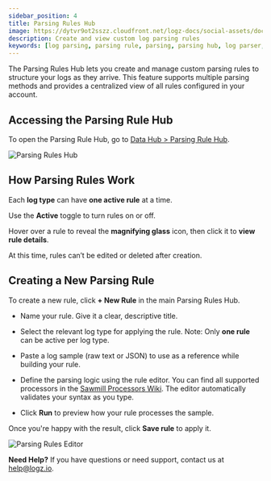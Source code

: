 ```yaml
---
sidebar_position: 4
title: Parsing Rules Hub
image: https://dytvr9ot2sszz.cloudfront.net/logz-docs/social-assets/docs-social.jpg
description: Create and view custom log parsing rules
keywords: [log parsing, parsing rule, parsing, parsing hub, log parser, logz.io parsing]
---
```



The Parsing Rules Hub lets you create and manage custom parsing rules to structure your logs as they arrive. This feature supports multiple parsing methods and provides a centralized view of all rules configured in your account.

## Accessing the Parsing Rule Hub

To open the Parsing Rule Hub, go to [Data Hub > Parsing Rule Hub](https://app.logz.io/#/dashboard/parsing-rules-hub).

![Parsing Rules Hub](https://dytvr9ot2sszz.cloudfront.net/logz-docs/parsing-rules/parsing-rule-hub-main.png)


## How Parsing Rules Work

Each **log type** can have **one active rule** at a time.

Use the **Active** toggle to turn rules on or off.

Hover over a rule to reveal the **magnifying glass** icon, then click it to **view rule details**.

At this time, rules can’t be edited or deleted after creation.

## Creating a New Parsing Rule

To create a new rule, click **+ New Rule** in the main Parsing Rules Hub.

* Name your rule. Give it a clear, descriptive title.

* Select the relevant log type for applying the rule. Note: Only **one rule** can be active per log type.

* Paste a log sample (raw text or JSON) to use as a reference while building your rule.

* Define the parsing logic using the rule editor. You can find all supported processors in the [Sawmill Processors Wiki](https://github.com/logzio/sawmill/wiki/Processors). The editor automatically validates your syntax as you type.

* Click **Run** to preview how your rule processes the sample.

Once you're happy with the result, click **Save rule** to apply it.

![Parsing Rules Editor](https://dytvr9ot2sszz.cloudfront.net/logz-docs/parsing-rules/parsing-rule-editor.png)


**Need Help?** If you have questions or need support, contact us at [help@logz.io](mailto:help@logz.io).